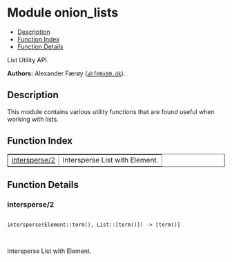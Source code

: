 

# Module onion_lists #
* [Description](#description)
* [Function Index](#index)
* [Function Details](#functions)

List Utility API.

__Authors:__ Alexander Færøy ([`ahf@0x90.dk`](mailto:ahf@0x90.dk)).

<a name="description"></a>

## Description ##
This module contains various utility functions that are
found useful when working with lists.
<a name="index"></a>

## Function Index ##


<table width="100%" border="1" cellspacing="0" cellpadding="2" summary="function index"><tr><td valign="top"><a href="#intersperse-2">intersperse/2</a></td><td>Intersperse List with Element.</td></tr></table>


<a name="functions"></a>

## Function Details ##

<a name="intersperse-2"></a>

### intersperse/2 ###

<pre><code>
intersperse(Element::term(), List::[term()]) -&gt; [term()]
</code></pre>
<br />

Intersperse List with Element.

